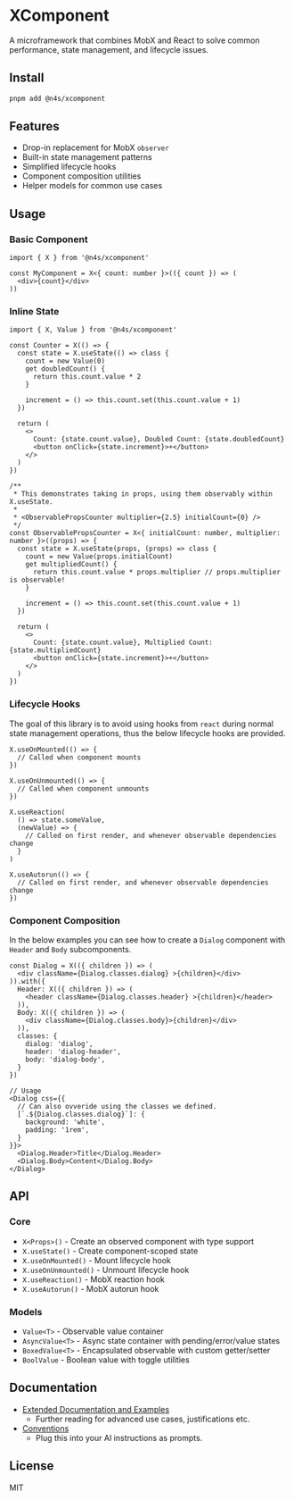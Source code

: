 # XComponent

A microframework that combines MobX and React to solve common performance, state management, and lifecycle issues.

## Install

```bash
pnpm add @n4s/xcomponent
```

## Features

- Drop-in replacement for MobX `observer`
- Built-in state management patterns
- Simplified lifecycle hooks
- Component composition utilities
- Helper models for common use cases

## Usage

### Basic Component

```tsx
import { X } from '@n4s/xcomponent'

const MyComponent = X<{ count: number }>(({ count }) => (
  <div>{count}</div>
))
```

### Inline State

```tsx
import { X, Value } from '@n4s/xcomponent'

const Counter = X(() => {
  const state = X.useState(() => class {
    count = new Value(0)
    get doubledCount() {
      return this.count.value * 2
    }

    increment = () => this.count.set(this.count.value + 1)
  })

  return (
    <>
      Count: {state.count.value}, Doubled Count: {state.doubledCount}
      <button onClick={state.increment}>+</button>
    </>
  )
})

/**
 * This demonstrates taking in props, using them observably within X.useState.
 * 
 * <ObservablePropsCounter multiplier={2.5} initialCount={0} />
 */
const ObservablePropsCounter = X<{ initialCount: number, multiplier: number }>((props) => {
  const state = X.useState(props, (props) => class {
    count = new Value(props.initialCount)
    get multipliedCount() {
      return this.count.value * props.multiplier // props.multiplier is observable!
    }

    increment = () => this.count.set(this.count.value + 1)
  })

  return (
    <>
      Count: {state.count.value}, Multiplied Count: {state.multipliedCount}
      <button onClick={state.increment}>+</button>
    </>
  )
})
```

### Lifecycle Hooks

The goal of this library is to avoid using hooks from `react` during normal state management operations, thus the below lifecycle hooks are provided.

```tsx
X.useOnMounted(() => {
  // Called when component mounts
})

X.useOnUnmounted(() => {
  // Called when component unmounts
})

X.useReaction(
  () => state.someValue,
  (newValue) => {
    // Called on first render, and whenever observable dependencies change
  }
)

X.useAutorun(() => {
  // Called on first render, and whenever observable dependencies change
})
```


### Component Composition

In the below examples you can see how to create a `Dialog` component with `Header` and `Body` subcomponents.

```tsx
const Dialog = X(({ children }) => (
  <div className={Dialog.classes.dialog} >{children}</div>
)).with({
  Header: X(({ children }) => (
    <header className={Dialog.classes.header} >{children}</header>
  )),
  Body: X(({ children }) => (
    <div className={Dialog.classes.body}>{children}</div>
  )),
  classes: {
    dialog: 'dialog',
    header: 'dialog-header',
    body: 'dialog-body',
  }
})

// Usage
<Dialog css={{
  // Can also ovveride using the classes we defined.
  [`.${Dialog.classes.dialog}`]: {
    background: 'white',
    padding: '1rem',
  }
}}>
  <Dialog.Header>Title</Dialog.Header>
  <Dialog.Body>Content</Dialog.Body>
</Dialog>
```


## API

### Core

- `X<Props>()` - Create an observed component with type support
- `X.useState()` - Create component-scoped state
- `X.useOnMounted()` - Mount lifecycle hook
- `X.useOnUnmounted()` - Unmount lifecycle hook
- `X.useReaction()` - MobX reaction hook
- `X.useAutorun()` - MobX autorun hook

### Models

- `Value<T>` - Observable value container
- `AsyncValue<T>` - Async state container with pending/error/value states
- `BoxedValue<T>` - Encapsulated observable with custom getter/setter
- `BoolValue` - Boolean value with toggle utilities

## Documentation

- [Extended Documentation and Examples](./ExtendedExplanation.md)
  - Further reading for advanced use cases, justifications etc.
- [Conventions](./Conventions.md)
  - Plug this into your AI instructions as prompts.
## License

MIT
